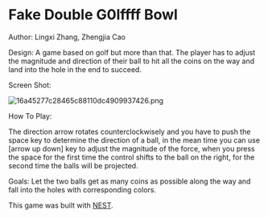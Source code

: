 # Fake Double G0lffff Bowl

Author: Lingxi Zhang,  Zhengjia Cao

Design: A game based on golf but more than that. The player has to adjust the magnitude and direction of their ball to hit all the coins on the way and land into the hole in the end to succeed.

Screen Shot:

![16a45277c28465c88110dc4909937426.png](https://www.imgge.com/images/2021/09/21/16a45277c28465c88110dc4909937426.png)

How To Play:

The direction arrow rotates counterclockwisely and you have to push the space key to determine the direction of a ball, in the mean time you can use [arrow up down] key to adjust the magnitude of the force, when you press the space for the first time the control shifts to the ball on the right, for the second time the balls will be projected.

Goals: Let the two balls get as many coins as possible along the way and fall into the holes with corresponding colors.


This game was built with [NEST](NEST.md).

